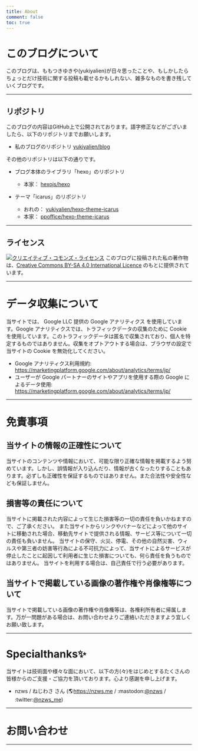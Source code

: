 ```yaml
---
title: About
comment: false
toc: true
---
```

# このブログについて
このブログは、ももつきゆきや(yukiyalien)が日々思ったことや、もしかしたらちょっとだけ技術に関する投稿も載せるかもしれない、雑多なものを書き残していくブログです。

---

## リポジトリ

このブログの内容はGitHub上で公開されております。語字修正などがございましたら、以下のリポジトリまでお願いします。

- 私のブログのリポジトリ [<i class="fab fa-github" style="font-size:1em;"></i> yukiyalien/blog](https://github.com/yukiyalien/blog)

その他のリポジトリは以下の通りです。

- ブログ本体のライブラリ「hexo」のリポジトリ
  - 本家： [<i class="fab fa-github" style="font-size:1em;"></i> hexojs/hexo](https://github.com/hexojs/hexo)

- テーマ「icarus」のリポジトリ
  - おれの： [<i class="fab fa-github" style="font-size:1em;"></i> yukiyalien/hexo-theme-icarus](https://github.com/yukiyalien/hexo-theme-icarus)
  - 本家： [<i class="fab fa-github" style="font-size:1em;"></i> ppoffice/hexo-theme-icarus](https://github.com/ppoffice/hexo-theme-icarus)

---

## ライセンス
<a rel="license" href="http://creativecommons.org/licenses/by-sa/4.0/deed.ja"><img alt="クリエイティブ・コモンズ・ライセンス" style="border-width:0" src="https://i.creativecommons.org/l/by-sa/4.0/88x31.png" /></a>
このブログに投稿された私の著作物は、[Creative Commons  BY-SA 4.0 International Licence](http://creativecommons.org/licenses/by-sa/4.0/deed.ja) のもとに提供されています。

---

# データ収集について
当サイトでは、 Google LLC 提供の Google アナリティクス を使用しています。Google アナリティクスでは、トラフィックデータの収集のために Cookie を使用しています。このトラフィックデータは匿名で収集されており、個人を特定するものではありません。収集をオプトアウトする場合は、ブラウザの設定で当サイトの Cookie を無効化してください。

- Google アナリティクス利用規約: https://marketingplatform.google.com/about/analytics/terms/jp/
- ユーザーが Google パートナーのサイトやアプリを使用する際の Google によるデータ使用: https://marketingplatform.google.com/about/analytics/terms/jp/

---

# 免責事項

## 当サイトの情報の正確性について
当サイトのコンテンツや情報において、可能な限り正確な情報を掲載するよう努めています。しかし、誤情報が入り込んだり、情報が古くなったりすることもあります。必ずしも正確性を保証するものではありません。また合法性や安全性なども保証しません。

## 損害等の責任について
当サイトに掲載された内容によって生じた損害等の一切の責任を負いかねますので、ご了承ください。
また当サイトからリンクやバナーなどによって他のサイトに移動された場合、移動先サイトで提供される情報、サービス等について一切の責任も負いません。
当サイトの保守、火災、停電、その他の自然災害、ウィルスや第三者の妨害等行為による不可抗力によって、当サイトによるサービスが停止したことに起因して利用者に生じた損害についても、何ら責任を負うものではありません。
当サイトを利用する場合は、自己責任で行う必要があります。

## 当サイトで掲載している画像の著作権や肖像権等について
当サイトで掲載している画像の著作権や肖像権等は、各権利所有者に帰属します。万が一問題がある場合は、お問い合わせよりご連絡いただきますよう宜しくお願い致します。

---

# Specialthanks:sparkles:

当サイトは技術面や様々な面において、以下の方(々)をはじめとするたくさんの皆様からのご支援・ご協力を頂いております。心より感謝を申し上げます。

- nzws / ねじわさ さん (:earth_americas:https://nzws.me / :mastodon:[@nzws](https://don.nzws.me/@nzws) / :twitter:[@nzws_me](https://twitter.com/nzws_me))

---

# お問い合わせ

<script type="text/javascript">
var name = "&#99;&#111;&#110;&#116;&#97;&#99;&#116;";
var domain = "&#121;&#117;&#107;&#105;&#121;&#97;&#46;&#109;&#101;";
document.write('運営者：ももつきゆきや<br>連絡先：<a href=\"mai'+'lto:'+name);
document.write('&#64;'+domain+'\">');
document.write(name+'&#64'+domain+'</a>');
</script>
---